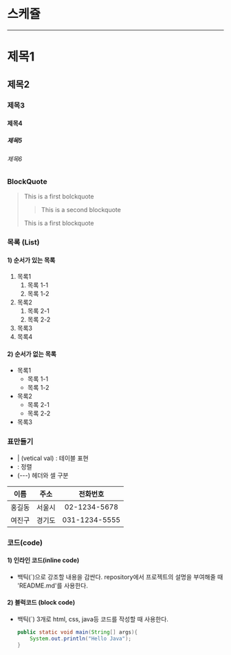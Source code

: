 # 스케쥴

---

# 제목1

## 제목2

### 제목3

#### 제목4

##### 제목5

###### 제목6

### BlockQuote

> This is a first bolckquote
>
> > This is a second blockquote
>
> This is a first blockquote

### 목록 (List)

#### 1) 순서가 있는 목록

1. 목록1
   1. 목록 1-1
   2. 목록 1-2
2. 목록2
   1. 목록 2-1
   2. 목록 2-2
3. 목록3
4. 목록4

#### 2) 순서가 없는 목록

- 목록1
  - 목록 1-1
  - 목록 1-2
- 목록2
  - 목록 2-1
  - 목록 2-2
- 목록3

### 표만들기

- | (vetical val) : 테이블 표현
- : 정렬
- (---) 헤더와 셀 구분

|  이름  |  주소  |   전화번호    |
| :----: | :----: | :-----------: |
| 홍길동 | 서울시 | 02-1234-5678  |
| 여진구 | 경기도 | 031-1234-5555 |

### 코드(code)

#### 1) 인라인 코드(inline code)

- 백틱(`)으로 강조할 내용을 감싼다.
  repository에서 프로젝트의 설명을 부여해줄 때 'README.md'를 사용한다.

#### 2) 블럭코드 (block code)

- 백틱(`) 3개로 html, css, java등 코드를 작성할 때 사용한다.

  ```java
  public static void main(String[] args){
      System.out.println("Hello Java");
  }
  ```
